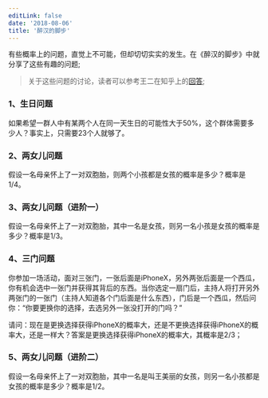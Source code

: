 ```yaml
---
editLink: false
date: '2018-08-06'
title: '醉汉的脚步'
---
```


有些概率上的问题，直觉上不可能，但却切切实实的发生。在《醉汉的脚步》中就分享了这些有趣的问题;

> 关于这些问题的讨论，读者可以参考王二在知乎上的[回答](https://www.zhihu.com/question/288093713/answer/462386132);

### 1、生日问题

如果希望一群人中有某两个人在同一天生日的可能性大于50%，这个群体需要多少人？事实上，只需要23个人就够了。

### 2、两女儿问题

假设一名母亲怀上了一对双胞胎，则两个小孩都是女孩的概率是多少？概率是1/4。

### 3、两女儿问题（进阶一）

假设一名母亲怀上了一对双胞胎，其中一名是女孩，则另一名小孩是女孩的概率是多少？概率是1/3。

### 4、三门问题

你参加一场活动，面对三张门，一张后面是iPhoneX，另外两张后面是一个西瓜，你有机会选中一张门并获得其背后的东西。当你选定一扇门后，主持人将打开另外两张门的一张门（主持人知道各个门后面是什么东西），门后是一个西瓜，然后问你：“你要更换你的选择，去选另外一张没打开的门吗？”

请问：现在是更换选择获得iPhoneX的概率大，还是不更换选择获得iPhoneX的概率大，还是一样大？答案是更换选择获得iPhoneX的概率大，其概率是2/3；

### 5、两女儿问题（进阶二）

假设一名母亲怀上了一对双胞胎，其中一名是叫王美丽的女孩，则另一名小孩都是女孩的概率是多少？概率是1/2。

